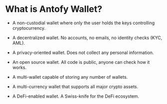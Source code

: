 # What is Antofy Wallet?

- A non-custodial wallet where only the user holds the keys controlling cryptocurrency.

- A decentralized wallet. No accounts, no emails, no identity checks (KYC, AML).

- A privacy-oriented wallet. Does not collect any personal information.

- An open source wallet. All code is public, anyone can check how it works.

- A multi-wallet capable of storing any number of wallets.

- A multi-currency wallet that supports all major crypto assets.

- A DeFi-enabled wallet. A Swiss-knife for the DeFi ecosystem.